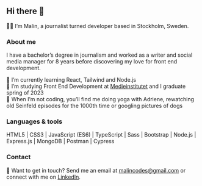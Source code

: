 ## Hi there 👋

👩‍💻 I’m Malin, a journalist turned developer based in Stockholm, Sweden.

### About me
I have a bachelor’s degree in journalism and worked as a writer and social media manager for 8 years before discovering my love for front end development. 

🌱 I’m currently learning React, Tailwind and Node.js <br />
🚀 I’m studying Front End Development at [Medieinstitutet](https://medieinstitutet.se/utbildningar/front-end-developer/) and I graduate spring of 2023 <br />
🐶 When I’m not coding, you’ll find me doing yoga with Adriene, rewatching old Seinfeld episodes for the 1000th time or googling pictures of dogs

### Languages & tools
HTML5 | CSS3 | JavaScript (ES6) | TypeScript | Sass | Bootstrap | Node.js | Express.js | MongoDB | Postman | Cypress

### Contact
💬 Want to get in touch? Send me an email at malincodes@gmail.com or connect with me on [LinkedIn](https://www.linkedin.com/in/malin-helena-nilsson/).
